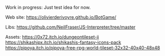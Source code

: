 
Work in progress: Just test idea for now.

Web site:
https://olivierderivoyre.github.io/BotGame/

Libs:
https://github.com/NeilFraser/JS-Interpreter/tree/master

Assets:
https://0x72.itch.io/dungeontileset-ii
https://shikashipx.itch.io/shikashis-fantasy-icons-pack
https://pipoya.itch.io/pipoya-free-rpg-world-tileset-32x32-40x40-48x48
